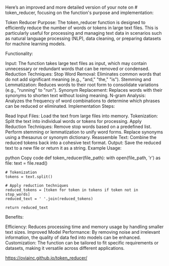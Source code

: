 
Here’s an improved and more detailed version of your note on # token_reducer, focusing on the function's purpose and implementation:

Token Reducer
Purpose:
The token_reducer function is designed to efficiently reduce the number of words or tokens in large text files. This is particularly useful for processing and managing text data in scenarios such as natural language processing (NLP), data cleaning, or preparing datasets for machine learning models.

Functionality:

Input: The function takes large text files as input, which may contain unnecessary or redundant words that can be removed or condensed.
Reduction Techniques:
Stop Word Removal: Eliminates common words that do not add significant meaning (e.g., "and," "the," "is").
Stemming and Lemmatization: Reduces words to their root form to consolidate variations (e.g., "running" to "run").
Synonym Replacement: Replaces words with their synonyms to shorten text without losing meaning.
N-gram Analysis: Analyzes the frequency of word combinations to determine which phrases can be reduced or eliminated.
Implementation Steps:

Read Input Files: Load the text from large files into memory.
Tokenization: Split the text into individual words or tokens for processing.
Apply Reduction Techniques:
Remove stop words based on a predefined list.
Perform stemming or lemmatization to unify word forms.
Replace synonyms using a thesaurus or synonym dictionary.
Reassemble Text: Combine the reduced tokens back into a cohesive text format.
Output: Save the reduced text to a new file or return it as a string.
Example Usage:

python
Copy code
def token_reducer(file_path):
    with open(file_path, 'r') as file:
        text = file.read()

    # Tokenization
    tokens = text.split()

    # Apply reduction techniques
    reduced_tokens = [token for token in tokens if token not in stop_words]
    reduced_text = ' '.join(reduced_tokens)

    return reduced_text
Benefits:

Efficiency: Reduces processing time and memory usage by handling smaller text sizes.
Improved Model Performance: By removing noise and irrelevant information, the quality of data fed into models can be enhanced.
Customization: The function can be tailored to fit specific requirements or datasets, making it versatile across different applications.

https://oviainc.github.io/token_reducer/
